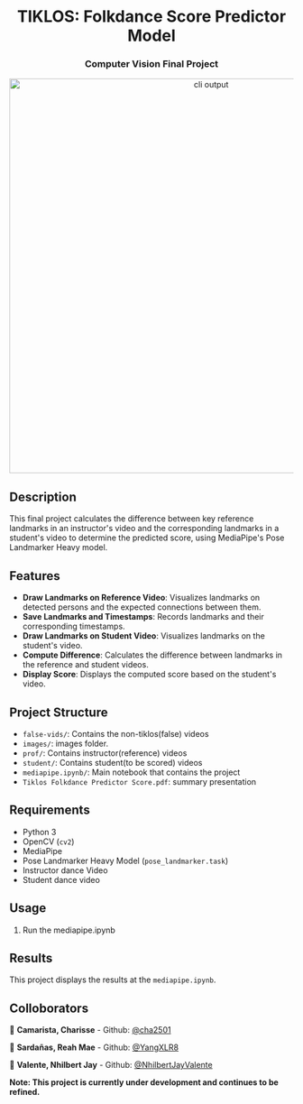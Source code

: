 <h1 align="center">TIKLOS: Folkdance Score Predictor Model</h1>
<h3 align="center">Computer Vision Final Project</h3>

<p align="center">
  <img width="700" src="https://github.com/YangXLR8/folkdance-scorer/blob/main/images/image.png" alt="cli output"/>
</p>

## Description

This final project calculates the difference between key reference landmarks in an instructor's video and the corresponding landmarks in a student's video to determine the predicted score, using MediaPipe's Pose Landmarker Heavy model.


## Features

- **Draw Landmarks on Reference Video**: Visualizes landmarks on detected persons and the expected connections between them.
- **Save Landmarks and Timestamps**: Records landmarks and their corresponding timestamps.
- **Draw Landmarks on Student Video**: Visualizes landmarks on the student's video.
- **Compute Difference**: Calculates the difference between landmarks in the reference and student videos.
- **Display Score**: Displays the computed score based on the student's video.

## Project Structure

- `false-vids/`: Contains the non-tiklos(false) videos
- `images/`: images folder.
- `prof/`: Contains instructor(reference) videos
- `student/`: Contains student(to be scored) videos
- `mediapipe.ipynb/`: Main notebook that contains the project 
- `Tiklos Folkdance Predictor Score.pdf`: summary presentation

## Requirements

- Python 3
- OpenCV (`cv2`)
- MediaPipe
- Pose Landmarker Heavy Model (`pose_landmarker.task`)
- Instructor dance Video
- Student dance video


## Usage

1. Run the mediapipe.ipynb 

## Results

This project displays the results at the `mediapipe.ipynb`.

## Colloborators

👤 **Camarista, Charisse** - Github: [@cha2501](https://github.com/cha2501)


👤 **Sardañas, Reah Mae** - Github: [@YangXLR8](https://github.com/YangXLR8)

👤 **Valente, Nhilbert Jay** - Github: [@NhilbertJayValente](https://github.com/NhilbertJayValente)



**Note: This project is currently under development and continues to be refined.**
